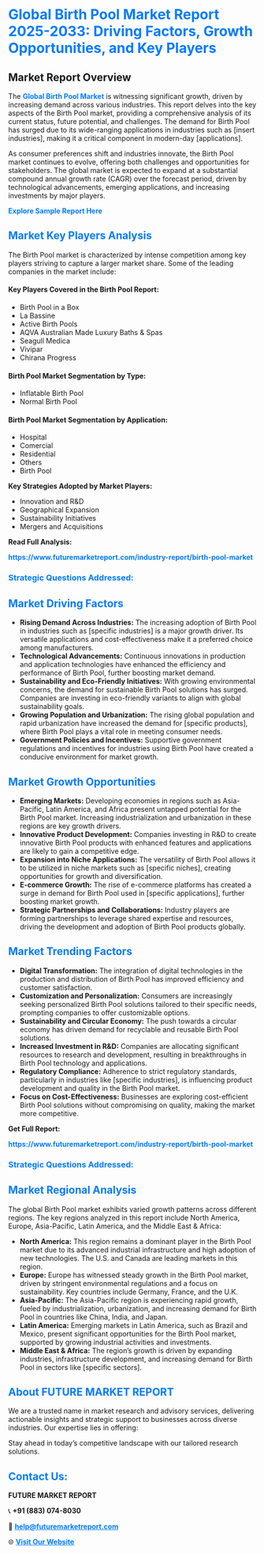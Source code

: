 <h1 style="color: #007BFF;">Global Birth Pool Market Report 2025-2033: Driving Factors, Growth Opportunities, and Key Players</h1>

<section id="overview">
<h2>Market Report Overview</h2>
<p>The <a href="https://www.futuremarketreport.com/industry-report/birth-pool-market" style="color: #007BFF; text-decoration: none;"><strong>Global Birth Pool Market</strong></a> is witnessing significant growth, driven by increasing demand across various industries. This report delves into the key aspects of the Birth Pool market, providing a comprehensive analysis of its current status, future potential, and challenges. The demand for Birth Pool has surged due to its wide-ranging applications in industries such as [insert industries], making it a critical component in modern-day [applications].</p>
<p>As consumer preferences shift and industries innovate, the Birth Pool market continues to evolve, offering both challenges and opportunities for stakeholders. The global market is expected to expand at a substantial compound annual growth rate (CAGR) over the forecast period, driven by technological advancements, emerging applications, and increasing investments by major players.</p>
</section>

<section id="overview">
<p><a href="https://www.futuremarketreport.com/request-sample/reportId=123576" style="color: #007BFF; text-decoration: none;"><strong>Explore Sample Report Here</strong></a></p>
</section>

<section id="key-players">
<h2 style="color: #007BFF;">Market Key Players Analysis</h2>
<p>The Birth Pool market is characterized by intense competition among key players striving to capture a larger market share. Some of the leading companies in the market include:</p>
<h4>Key Players Covered in the Birth Pool Report:</h4>
<ul><li>Birth Pool in a Box</li><li>La Bassine</li><li>Active Birth Pools</li><li>AQVA Australian Made Luxury Baths &amp; Spas</li><li>Seagull Medica</li><li>Vivipar</li><li>Chirana Progress</li></ul>
<h4>Birth Pool Market Segmentation by Type:</h4>
<ul><li>Inflatable Birth Pool</li><li>Normal Birth Pool</li></ul>

<h4>Birth Pool Market Segmentation by Application:</h4>
<ul><li>Hospital</li><li>Comercial</li><li>Residential</li><li>Others</li><li>Birth Pool</li></ul>
<p><strong>Key Strategies Adopted by Market Players:</strong></p>
<ul>
<li>Innovation and R&D</li>
<li>Geographical Expansion</li>
<li>Sustainability Initiatives</li>
<li>Mergers and Acquisitions</li>
</ul>
</section>

<section>
<p><strong>Read Full Analysis: </strong></p><a href="https://www.futuremarketreport.com/industry-report/birth-pool-market" style="color: #007BFF; text-decoration: none;"><strong>https://www.futuremarketreport.com/industry-report/birth-pool-market</strong></a>
<h3 style="color: #007BFF;">Strategic Questions Addressed:</h3>
</section>

<section id="driving-factors">
<h2 style="color: #007BFF;">Market Driving Factors</h2>
<ul>
<li><strong>Rising Demand Across Industries:</strong> The increasing adoption of Birth Pool in industries such as [specific industries] is a major growth driver. Its versatile applications and cost-effectiveness make it a preferred choice among manufacturers.</li>
<li><strong>Technological Advancements:</strong> Continuous innovations in production and application technologies have enhanced the efficiency and performance of Birth Pool, further boosting market demand.</li>
<li><strong>Sustainability and Eco-Friendly Initiatives:</strong> With growing environmental concerns, the demand for sustainable Birth Pool solutions has surged. Companies are investing in eco-friendly variants to align with global sustainability goals.</li>
<li><strong>Growing Population and Urbanization:</strong> The rising global population and rapid urbanization have increased the demand for [specific products], where Birth Pool plays a vital role in meeting consumer needs.</li>
<li><strong>Government Policies and Incentives:</strong> Supportive government regulations and incentives for industries using Birth Pool have created a conducive environment for market growth.</li>
</ul>
</section>

<section id="growth-opportunities">
<h2 style="color: #007BFF;">Market Growth Opportunities</h2>
<ul>
<li><strong>Emerging Markets:</strong> Developing economies in regions such as Asia-Pacific, Latin America, and Africa present untapped potential for the Birth Pool market. Increasing industrialization and urbanization in these regions are key growth drivers.</li>
<li><strong>Innovative Product Development:</strong> Companies investing in R&D to create innovative Birth Pool products with enhanced features and applications are likely to gain a competitive edge.</li>
<li><strong>Expansion into Niche Applications:</strong> The versatility of Birth Pool allows it to be utilized in niche markets such as [specific niches], creating opportunities for growth and diversification.</li>
<li><strong>E-commerce Growth:</strong> The rise of e-commerce platforms has created a surge in demand for Birth Pool used in [specific applications], further boosting market growth.</li>
<li><strong>Strategic Partnerships and Collaborations:</strong> Industry players are forming partnerships to leverage shared expertise and resources, driving the development and adoption of Birth Pool products globally.</li>
</ul>
</section>

<section id="trending-factors">
<h2 style="color: #007BFF;">Market Trending Factors</h2>
<ul>
<li><strong>Digital Transformation:</strong> The integration of digital technologies in the production and distribution of Birth Pool has improved efficiency and customer satisfaction.</li>
<li><strong>Customization and Personalization:</strong> Consumers are increasingly seeking personalized Birth Pool solutions tailored to their specific needs, prompting companies to offer customizable options.</li>
<li><strong>Sustainability and Circular Economy:</strong> The push towards a circular economy has driven demand for recyclable and reusable Birth Pool solutions.</li>
<li><strong>Increased Investment in R&D:</strong> Companies are allocating significant resources to research and development, resulting in breakthroughs in Birth Pool technology and applications.</li>
<li><strong>Regulatory Compliance:</strong> Adherence to strict regulatory standards, particularly in industries like [specific industries], is influencing product development and quality in the Birth Pool market.</li>
<li><strong>Focus on Cost-Effectiveness:</strong> Businesses are exploring cost-efficient Birth Pool solutions without compromising on quality, making the market more competitive.</li>
</ul>
</section>

<section>
<p><strong>Get Full Report: </strong></p><a href="https://www.futuremarketreport.com/industry-report/birth-pool-market" style="color: #007BFF; text-decoration: none;"><strong>https://www.futuremarketreport.com/industry-report/birth-pool-market</strong></a>
<h3 style="color: #007BFF;">Strategic Questions Addressed:</h3>
</section>


<section id="regional-analysis">
<h2 style="color: #007BFF;">Market Regional Analysis</h2>
<p>The global Birth Pool market exhibits varied growth patterns across different regions. The key regions analyzed in this report include North America, Europe, Asia-Pacific, Latin America, and the Middle East & Africa:</p>
<ul>
<li><strong>North America:</strong> This region remains a dominant player in the Birth Pool market due to its advanced industrial infrastructure and high adoption of new technologies. The U.S. and Canada are leading markets in this region.</li>
<li><strong>Europe:</strong> Europe has witnessed steady growth in the Birth Pool market, driven by stringent environmental regulations and a focus on sustainability. Key countries include Germany, France, and the U.K.</li>
<li><strong>Asia-Pacific:</strong> The Asia-Pacific region is experiencing rapid growth, fueled by industrialization, urbanization, and increasing demand for Birth Pool in countries like China, India, and Japan.</li>
<li><strong>Latin America:</strong> Emerging markets in Latin America, such as Brazil and Mexico, present significant opportunities for the Birth Pool market, supported by growing industrial activities and investments.</li>
<li><strong>Middle East & Africa:</strong> The region’s growth is driven by expanding industries, infrastructure development, and increasing demand for Birth Pool in sectors like [specific sectors].</li>
</ul>
</section>

<footer>
<h2 style="color: #007BFF;">About FUTURE MARKET REPORT</h2>
<p>We are a trusted name in market research and advisory services, delivering actionable insights and strategic support to businesses across diverse industries. Our expertise lies in offering:</p>

<p>Stay ahead in today’s competitive landscape with our tailored research solutions.</p>

<h2 style="color: #007BFF;">Contact Us:</h2>
<p><strong>FUTURE MARKET REPORT</strong></p>
<p>📞 <strong>+91 (883) 074-8030</strong></p>
<p>📧 <strong><a href="mailto:help@futuremarketreport.com" style="color: #007BFF;">help@futuremarketreport.com</a></strong></p>
<p>🌐 <strong><a href="https://www.futuremarketreport.com/" style="color: #007BFF;">Visit Our Website</a></strong></p>
</footer>